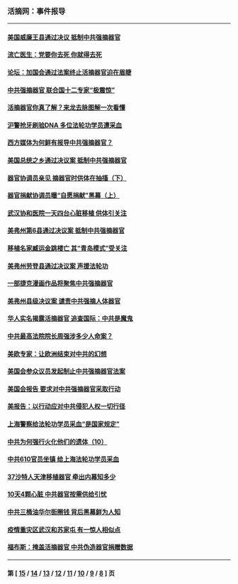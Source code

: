 ### 活摘网：事件报导
---
#### [美国威廉王县通过决议 抵制中共强摘器官](../../pages/nf5877/n13056521.md?07110430) 
#### [流亡医生：党要你去死 你就得去死](../../pages/nf5877/n13052835.md?07110430) 
#### [论坛：加国会通过法案终止活摘器官迫在眉睫](../../pages/nf5877/n13029839.md?07110430) 
#### [中共强摘器官 联合国十二专家“极震惊”](../../pages/nf5877/n13024313.md?07110430) 
#### [活摘器官你真了解？来龙去脉图解一次看懂](../../pages/nf5877/n13013820.md?07110430) 
#### [沪警抢牙刷验DNA 多位法轮功学员遭采血](../../pages/nf5877/n12969218.md?07110430) 
#### [西方媒体为何鲜有报导中共强摘器官？](../../pages/nf5877/n12932034.md?07110430) 
#### [美国总统之乡通过决议案 抵制中共强摘器官](../../pages/nf5877/n12908242.md?07110430) 
#### [器官协调员亲见 摘器官时供体在抽搐（下）](../../pages/nf5877/n12898622.md?07110430) 
#### [器官捐献协调员曝“自愿捐献”黑幕（上）](../../pages/nf5877/n12878830.md?07110430) 
#### [武汉协和医院一天四台心脏移植 供体引关注](../../pages/nf5877/n12863175.md?07110430) 
#### [美弗州第6县通过决议案 抵制中共强摘器官](../../pages/nf5877/n12805218.md?07110430) 
#### [移植名家臧运金跳楼亡 其“青岛模式”受关注](../../pages/nf5877/n12803746.md?07110430) 
#### [美弗州劳登县通过决议案 声援法轮功](../../pages/nf5877/n12785715.md?07110430) 
#### [一部捷克漫画作品将聚焦中共强摘器官](../../pages/nf5877/n12785954.md?07110430) 
#### [美弗州县级决议案 谴责中共强摘人体器官](../../pages/nf5877/n12721290.md?07110430) 
#### [华人实名揭露活摘器官 追查国际：中共是魔鬼](../../pages/nf5877/n12691724.md?07110430) 
#### [中共最高法院院长周强涉多少人命案？](../../pages/nf5877/n12678074.md?07110430) 
#### [美欧专家：让欧洲结束对中共的幻想](../../pages/nf5877/n12652921.md?07110430) 
#### [美国会参众议员发起制止中共强摘器官法案](../../pages/nf5877/n12627668.md?07110430) 
#### [美国会报告 要求对中共强摘器官采取行动](../../pages/nf5877/n12448233.md?07110430) 
#### [美报告：以行动应对中共侵犯人权一切行径](../../pages/nf5877/n12443204.md?07110430) 
#### [上海警察给法轮功学员采血“是国家规定”](../../pages/nf5877/n12371027.md?07110430) 
#### [中共为何强行火化他们的遗体（10）](../../pages/nf5877/n12352363.md?07110430) 
#### [中共610官员坐镇 给上海法轮功学员采血](../../pages/nf5877/n12350295.md?07110430) 
#### [37沙特人天津移植器官 牵出内幕知多少](../../pages/nf5877/n12338586.md?07110430) 
#### [10天4颗心脏 中共器官按需供给引忧](../../pages/nf5877/n12326366.md?07110430) 
#### [中共三桶油华尔街圈钱 背后黑幕鲜为人知](../../pages/nf5877/n12249199.md?07110430) 
#### [疫情重灾区武汉和苏家屯 有一惊人相似点](../../pages/nf5877/n12150824.md?07110430) 
#### [福布斯：掩盖活摘器官 中共伪造器官捐赠数据](../../pages/nf5877/n11669316.md?07110430) 

---
#### 第 [ [15](./15.md?07110430) / [14](./14.md?07110430) / [13](./13.md?07110430) / [12](./12.md?07110430) / [11](./11.md?07110430) / [10](./10.md?07110430) / [9](./9.md?07110430) / [8](./8.md?07110430) ] 页
